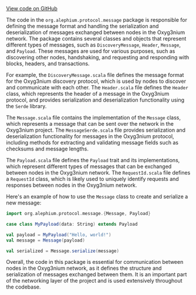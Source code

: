 [View code on GitHub](https://github.com/alephium/alephium/.autodoc/docs/json/protocol/src/main/scala/org/alephium/protocol/message)

The code in the `org.alephium.protocol.message` package is responsible for defining the message format and handling the serialization and deserialization of messages exchanged between nodes in the Oxyg3nium network. The package contains several classes and objects that represent different types of messages, such as `DiscoveryMessage`, `Header`, `Message`, and `Payload`. These messages are used for various purposes, such as discovering other nodes, handshaking, and requesting and responding with blocks, headers, and transactions.

For example, the `DiscoveryMessage.scala` file defines the message format for the Oxyg3nium discovery protocol, which is used by nodes to discover and communicate with each other. The `Header.scala` file defines the `Header` class, which represents the header of a message in the Oxyg3nium protocol, and provides serialization and deserialization functionality using the `Serde` library.

The `Message.scala` file contains the implementation of the `Message` class, which represents a message that can be sent over the network in the Oxyg3nium project. The `MessageSerde.scala` file provides serialization and deserialization functionality for messages in the Oxyg3nium protocol, including methods for extracting and validating message fields such as checksums and message lengths.

The `Payload.scala` file defines the `Payload` trait and its implementations, which represent different types of messages that can be exchanged between nodes in the Oxyg3nium network. The `RequestId.scala` file defines a `RequestId` class, which is likely used to uniquely identify requests and responses between nodes in the Oxyg3nium network.

Here's an example of how to use the `Message` class to create and serialize a new message:

```scala
import org.alephium.protocol.message.{Message, Payload}

case class MyPayload(data: String) extends Payload

val payload = MyPayload("Hello, world!")
val message = Message(payload)

val serialized = Message.serialize(message)
```

Overall, the code in this package is essential for communication between nodes in the Oxyg3nium network, as it defines the structure and serialization of messages exchanged between them. It is an important part of the networking layer of the project and is used extensively throughout the codebase.
